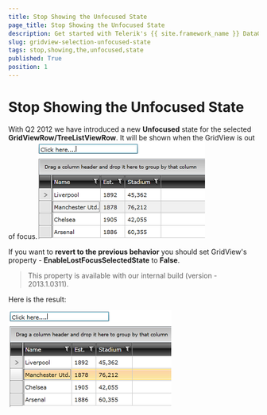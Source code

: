 ```yaml
---
title: Stop Showing the Unfocused State
page_title: Stop Showing the Unfocused State
description: Get started with Telerik's {{ site.framework_name }} DataGrid and learn how to stop showing the unfocused state for the selected row.
slug: gridview-selection-unfocused-state
tags: stop,showing,the,unfocused,state
published: True
position: 1
---
```


# Stop Showing the Unfocused State

With Q2 2012 we have introduced a new __Unfocused__ state for the selected __GridViewRow/TreeListViewRow__. It will be shown when the GridView is out of focus.![Telerik {{ site.framework_name }} DataGrid Selection UnfocusedState 01](images/RadGridView_Selection_UnfocusedState_01.PNG)

If you want to __revert to the previous behavior__ you should set GridView's property - __EnableLostFocusSelectedState__ to __False__.

>This property is available with our internal build (version - 2013.1.0311).

Here is the result: 

![Telerik {{ site.framework_name }} DataGrid Selection UnfocusedState 02](images/RadGridView_Selection_UnfocusedState_02.PNG)
